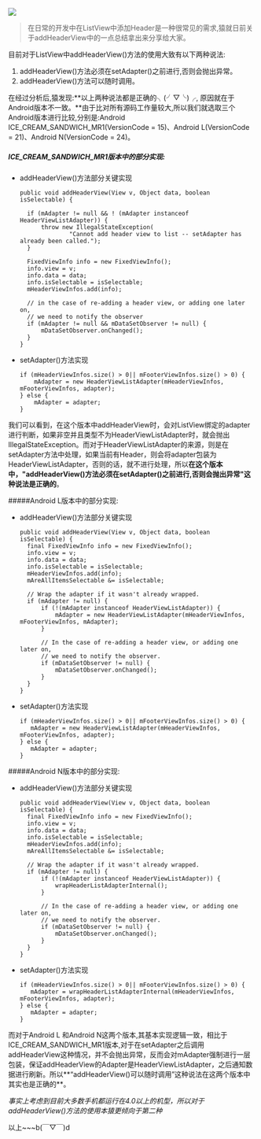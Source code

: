 
![](http://upload-images.jianshu.io/upload_images/1489253-62e6f734b47199b1.jpg?imageMogr2/auto-orient/strip%7CimageView2/2/w/1240)

> 在日常的开发中在ListView中添加Header是一种很常见的需求,猿就日前关于addHeaderView中的一点总结拿出来分享给大家。

目前对于ListView中addHeaderView()方法的使用大致有以下两种说法:
1. addHeaderView()方法必须在setAdapter()之前进行,否则会抛出异常。
2. addHeaderView()方法可以随时调用。

在经过分析后,猿发现:**以上两种说法都是正确的╮(╯▽╰)╭, 原因就在于Android版本不一致。**由于比对所有源码工作量较大,所以我们就选取三个Android版本进行比较,分别是:Android ICE_CREAM_SANDWICH_MR1(VersionCode  = 15)、Android L(VersionCode = 21)、Android N(VersionCode = 24)。

##### ICE_CREAM_SANDWICH_MR1版本中的部分实现:
- addHeaderView()方法部分关键实现

      public void addHeaderView(View v, Object data, boolean isSelectable) {

        if (mAdapter != null && ! (mAdapter instanceof HeaderViewListAdapter)) {
            throw new IllegalStateException(
                    "Cannot add header view to list -- setAdapter has already been called.");
        }

        FixedViewInfo info = new FixedViewInfo();
        info.view = v;
        info.data = data;
        info.isSelectable = isSelectable;
        mHeaderViewInfos.add(info);

        // in the case of re-adding a header view, or adding one later on,
        // we need to notify the observer
        if (mAdapter != null && mDataSetObserver != null) {
            mDataSetObserver.onChanged();
        }
      }

- setAdapter()方法实现

      if (mHeaderViewInfos.size() > 0|| mFooterViewInfos.size() > 0) {
          mAdapter = new HeaderViewListAdapter(mHeaderViewInfos, mFooterViewInfos, adapter);
      } else {
          mAdapter = adapter;
      }
      
我们可以看到，在这个版本中addHeaderView时，会对ListView绑定的adapter进行判断，如果非空并且类型不为HeaderViewListAdapter时，就会抛出IllegalStateException。而对于HeaderViewListAdapter的来源，则是在setAdapter方法中处理，如果当前有Header，则会将adapter包装为HeaderViewListAdapter，否则的话，就不进行处理，所以**在这个版本中，"addHeaderView()方法必须在setAdapter()之前进行,否则会抛出异常"这种说法是正确的**。

#####Android L版本中的部分实现:
- addHeaderView()方法部分关键实现

      public void addHeaderView(View v, Object data, boolean isSelectable) {
        final FixedViewInfo info = new FixedViewInfo();
        info.view = v;
        info.data = data;
        info.isSelectable = isSelectable;
        mHeaderViewInfos.add(info);
        mAreAllItemsSelectable &= isSelectable;

        // Wrap the adapter if it wasn't already wrapped.
        if (mAdapter != null) {
            if (!(mAdapter instanceof HeaderViewListAdapter)) {
                mAdapter = new HeaderViewListAdapter(mHeaderViewInfos, mFooterViewInfos, mAdapter);
            }

            // In the case of re-adding a header view, or adding one later on,
            // we need to notify the observer.
            if (mDataSetObserver != null) {
                mDataSetObserver.onChanged();
            }
        }
      }

- setAdapter()方法实现

      if (mHeaderViewInfos.size() > 0|| mFooterViewInfos.size() > 0) {
         mAdapter = new HeaderViewListAdapter(mHeaderViewInfos, mFooterViewInfos, adapter);
      } else {
         mAdapter = adapter;
      }

#####Android N版本中的部分实现:
- addHeaderView()方法部分关键实现

      public void addHeaderView(View v, Object data, boolean isSelectable) {
        final FixedViewInfo info = new FixedViewInfo();
        info.view = v;
        info.data = data;
        info.isSelectable = isSelectable;
        mHeaderViewInfos.add(info);
        mAreAllItemsSelectable &= isSelectable;

        // Wrap the adapter if it wasn't already wrapped.
        if (mAdapter != null) {
            if (!(mAdapter instanceof HeaderViewListAdapter)) {
                wrapHeaderListAdapterInternal();
            }

            // In the case of re-adding a header view, or adding one later on,
            // we need to notify the observer.
            if (mDataSetObserver != null) {
                mDataSetObserver.onChanged();
            }
        }
      }

- setAdapter()方法实现

      if (mHeaderViewInfos.size() > 0|| mFooterViewInfos.size() > 0) {
         mAdapter = wrapHeaderListAdapterInternal(mHeaderViewInfos, mFooterViewInfos, adapter);
      } else {
         mAdapter = adapter;
      }

而对于Android L 和Android N这两个版本,其基本实现逻辑一致，相比于ICE_CREAM_SANDWICH_MR1版本,对于在setAdapter之后调用addHeaderView这种情况，并不会抛出异常，反而会对mAdapter强制进行一层包装，保证addHeaderView的Adapter是HeaderViewListAdapter，之后通知数据进行刷新。所以**“addHeaderView()可以随时调用”这种说法在这两个版本中其实也是正确的**。

*事实上考虑到目前大多数手机都运行在4.0以上的机型，所以对于addHeaderView()方法的使用本猿更倾向于第二种*

以上~~~b(￣▽￣)d
